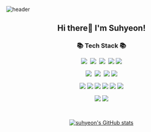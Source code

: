 ![header](https://capsule-render.vercel.app/api?type=waving&color=gradient&height=300&text=Welcome&fontSize=90&animation=fadeIn&fontAlignY=38&desc=Suhyeon's%20GitHub%20Profile&descAlignY=51&descAlign=62)

<h2 align="center">Hi there👋 I'm Suhyeon!</h2>

<h3 align="center">📚 Tech Stack 📚</h3>
<p align="center">
  <img src="https://img.shields.io/badge/TypeScript-3178C6?style=flat-square&logo=TypeScript&logoColor=white"/></a>&nbsp 
  <img src="https://img.shields.io/badge/JavaScript-ffb13b?style=flat-square&logo=javascript&logoColor=white"/></a>&nbsp
  <img src="https://img.shields.io/badge/Python-3766AB?style=flat-square&logo=Python&logoColor=white"/></a>&nbsp 
  <img src="https://img.shields.io/badge/HTML5-E34F26?style=flat-square&logo=HTML5&logoColor=white"/>
  <img src="https://img.shields.io/badge/CSS3-1572B6?style=flat-square&logo=CSS3&logoColor=white"/>
</p>

<p align="center">
  <img src="https://img.shields.io/badge/MySQL-4479A1?style=flat-square&logo=MySQL&logoColor=white"/></a>&nbsp
  <img src="https://img.shields.io/badge/PostgreSQL-4169E1?style=flat-square&logo=PostgreSQL&logoColor=white"/></a>&nbsp
  <img src="https://img.shields.io/badge/Neo4j-4581C3?style=flat-square&logo=Neo4j&logoColor=white"/>
  <img src="https://img.shields.io/badge/MongoDB-47A248?style=flat-square&logo=MongoDB&logoColor=white"/>
</p>

<p align="center">
  <img src="https://img.shields.io/badge/NestJS-E0234E?style=flat-square&logo=NestJS&logoColor=white"/></a>
  <img src="https://img.shields.io/badge/NextJS-000000?style=flat-square&logo=NextJS&logoColor=white"/></a>
  <img src="https://img.shields.io/badge/React-61DAFB?style=flat-square&logo=React&logoColor=white"/></a>
  <img src="https://img.shields.io/badge/styled components-DB7093?style=flat-square&logo=styled-components&logoColor=white"/></a>
  <img src="https://img.shields.io/badge/Sass-CC6699?style=flat-square&logo=Sass&logoColor=white"/></a>
  <img src="https://img.shields.io/badge/TailwindCSS-06B6D4?style=flat-square&logo=TailwindCSS&logoColor=white"/></a>
</p>

<p align="center">
<img src="https://img.shields.io/badge/Docker-2496ED?style=flat-square&logo=Docker&logoColor=white"/></a>
<img src="https://img.shields.io/badge/NGINX-009639?style=flat-square&logo=NGINX&logoColor=white"/></a>
</p>

</br>

<div align="center">
 
[![suhyeon's GitHub stats](https://github-readme-stats.vercel.app/api?username=suhyeon0921&count_private=true&show_icons=true&include_all_commits=true&disable_animations=true&theme=material-palenight)](https://github.com/anuraghazra/github-readme-stats)
</div>
